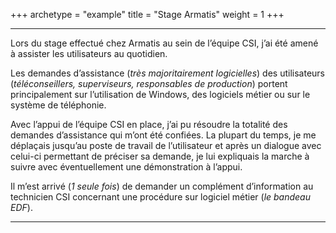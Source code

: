 +++
archetype = "example"
title = "Stage Armatis"
weight = 1
+++

---

Lors du stage effectué chez Armatis au sein de l’équipe CSI, j’ai été amené à assister les utilisateurs au quotidien.

Les demandes d’assistance (*très majoritairement logicielles*) des utilisateurs (*téléconseillers, superviseurs, responsables de production*) portent principalement sur l’utilisation de Windows, des logiciels métier ou sur le système de téléphonie.

Avec l’appui de l’équipe CSI en place, j’ai pu résoudre la totalité des demandes d’assistance qui m’ont été confiées. La plupart du temps, je me déplaçais jusqu’au poste de travail de l’utilisateur et après un dialogue avec celui-ci permettant de préciser sa demande, je lui expliquais la marche à suivre avec éventuellement une démonstration à l’appui.

Il m’est arrivé (*1 seule fois*) de demander un complément d’information au technicien CSI concernant une procédure sur logiciel métier (*le bandeau EDF*).

---
